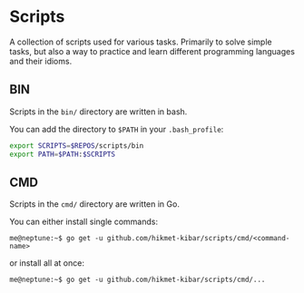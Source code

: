 # Scripts
A collection of scripts used for various tasks. Primarily to solve
simple tasks, but also a way to practice and learn different programming
languages and their idioms.

## BIN
Scripts in the `bin/` directory are written in bash.

You can add the directory to `$PATH` in your `.bash_profile`:
```bash
export SCRIPTS=$REPOS/scripts/bin
export PATH=$PATH:$SCRIPTS
```

## CMD
Scripts in the `cmd/` directory are written in Go.

You can either install single commands:
```console
me@neptune:~$ go get -u github.com/hikmet-kibar/scripts/cmd/<command-name>
```
or install all at once:
```console
me@neptune:~$ go get -u github.com/hikmet-kibar/scripts/cmd/...
```

